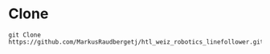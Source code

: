 # Clone
```console
git Clone https://github.com/MarkusRaudbergetj/htl_weiz_robotics_linefollower.git 
```
